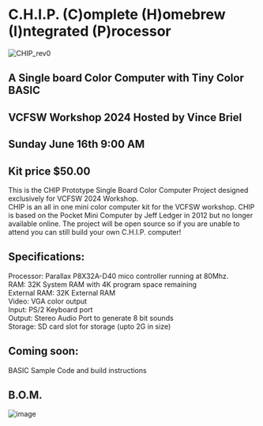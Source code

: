 # C.H.I.P. (C)omplete (H)omebrew (I)ntegrated (P)rocessor<br>

![CHIP_rev0](https://github.com/Retrotink/C.H.I.P./assets/121696513/23ce4798-8502-41de-a011-b178df0d9dc2)

## A Single board Color Computer with Tiny Color BASIC<br>
## VCFSW Workshop 2024 Hosted by Vince Briel
## Sunday June 16th 9:00 AM
## Kit price $50.00

This is the CHIP Prototype Single Board Color Computer Project designed exclusively for VCFSW 2024 Workshop. <br>
CHIP is an all in one mini color computer kit for the VCFSW workshop. CHIP is based on the Pocket Mini Computer by Jeff Ledger in 2012 but no longer available online. 
The project will be open source so if you are unable to attend you can still build your own C.H.I.P. computer!

## Specifications:

Processor: Parallax P8X32A-D40 mico controller running at 80Mhz. <br>
RAM: 32K System RAM with 4K program space remaining <br>
External RAM: 32K External RAM <br>
Video: VGA color output<br>
Input: PS/2 Keyboard port<br>
Output: Stereo Audio Port to generate 8 bit sounds<br>
Storage: SD card slot for storage (upto 2G in size)<br>

## Coming soon: <br>
BASIC Sample Code and build instructions<br>

## B.O.M.

![image](https://github.com/Retrotink/C.H.I.P./assets/121696513/efd15496-b053-4cd0-a399-c38385d1edbb)


